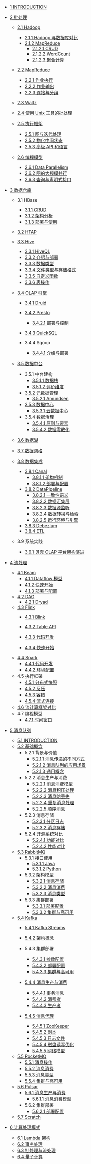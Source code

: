   - [1 INTRODUCTION](/INTRODUCTION.md)
  - [2 批处理](/批处理/README.md)
    - [2.1 Hadoop](/批处理/Hadoop/README.md)
      - [2.1.1 Hadoop 与数据库对比](/批处理/Hadoop/Hadoop%20与数据库对比.md)
      - [2.1.2 MapReduce](/批处理/Hadoop/MapReduce/README.md)
        - [2.1.2.1 CRUD](/批处理/Hadoop/MapReduce/CRUD.md)
        - [2.1.2.2 WordCount](/批处理/Hadoop/MapReduce/WordCount.md)
        - [2.1.2.3 聚合计算](/批处理/Hadoop/MapReduce/聚合计算.md)
    - [2.2 MapReduce](/批处理/MapReduce/README.md)
      - [2.2.1 作业执行](/批处理/MapReduce/作业执行.md)
      - [2.2.2 作业输出](/批处理/MapReduce/作业输出.md)
      - [2.2.3 连接与分组](/批处理/MapReduce/连接与分组.md)
    - [2.3 Waltz](/批处理/Waltz/README.md)
      
    - [2.4 使用 Unix 工具的批处理](/批处理/使用%20Unix%20工具的批处理.md)
    - [2.5 执行框架](/批处理/执行框架/README.md)
      - [2.5.1 图与迭代处理](/批处理/执行框架/图与迭代处理.md)
      - [2.5.2 物化中间状态](/批处理/执行框架/物化中间状态.md)
      - [2.5.3 高级 API 和语言](/批处理/执行框架/高级%20API%20和语言.md)
    - [2.6 编程模型](/批处理/编程模型/README.md)
      - [2.6.1 Data Parallelism](/批处理/编程模型/Data%20Parallelism.md)
      - [2.6.2 图的大规模并行](/批处理/编程模型/图的大规模并行.md)
      - [2.6.3 查询与声明式接口](/批处理/编程模型/查询与声明式接口.md)
  - [3 数据仓库](/数据仓库/README.md)
    - 3.1 HBase
      - [3.1.1 CRUD](/数据仓库/HBase/CRUD.md)
      - [3.1.2 架构分析](/数据仓库/HBase/架构分析.md)
      - [3.1.3 部署与使用](/数据仓库/HBase/部署与使用.md)
    - [3.2 HTAP](/数据仓库/HTAP/README.md)
      
    - [3.3 Hive](/数据仓库/Hive/README.md)
      - [3.3.1 HiveQL](/数据仓库/Hive/HiveQL.md)
      - [3.3.2 介绍与部署](/数据仓库/Hive/介绍与部署.md)
      - [3.3.3 数据类型](/数据仓库/Hive/数据类型.md)
      - [3.3.4 文件类型与存储格式](/数据仓库/Hive/文件类型与存储格式.md)
      - [3.3.5 自定义函数](/数据仓库/Hive/自定义函数.md)
      - [3.3.6 表操作](/数据仓库/Hive/表操作.md)
    - [3.4 OLAP 引擎](/数据仓库/OLAP%20引擎/README.md)
      - [3.4.1 Druid](/数据仓库/OLAP%20引擎/Druid/README.md)
        
      - [3.4.2 Presto](/数据仓库/OLAP%20引擎/Presto/README.md)
        - [3.4.2.1 部署与控制](/数据仓库/OLAP%20引擎/Presto/部署与控制.md)
      - [3.4.3 QuickSQL](/数据仓库/OLAP%20引擎/QuickSQL/README.md)
        
      - 3.4.4 Sqoop
        - [3.4.4.1 介绍与部署](/数据仓库/OLAP%20引擎/Sqoop/介绍与部署.md)
    - [3.5 数据中台](/数据仓库/数据中台/README.md)
      - 3.5.1 中台建构
        - [3.5.1.1 数据栈](/数据仓库/数据中台/中台建构/数据栈.md)
        - [3.5.1.2 评价维度](/数据仓库/数据中台/中台建构/评价维度.md)
      - [3.5.2 元数据管理](/数据仓库/数据中台/元数据管理/README.md)
        - [3.5.2.1 Amundsen](/数据仓库/数据中台/元数据管理/Amundsen.md)
      - [3.5.3 数据中心](/数据仓库/数据中台/数据中心/README.md)
        - [3.5.3.1 云数据中心](/数据仓库/数据中台/数据中心/云数据中心.md)
      - 3.5.4 数据治理
        - [3.5.4.1 原则与要素](/数据仓库/数据中台/数据治理/原则与要素.md)
        - [3.5.4.2 数据零散化](/数据仓库/数据中台/数据治理/数据零散化.md)
    - [3.6 数据湖](/数据仓库/数据湖/README.md)
      
    - [3.7 数据网格](/数据仓库/数据网格/README.md)
      
    - [3.8 数据集成](/数据仓库/数据集成/README.md)
      - [3.8.1 Canal](/数据仓库/数据集成/Canal/README.md)
        - [3.8.1.1 架构机制](/数据仓库/数据集成/Canal/架构机制.md)
        - [3.8.1.2 部署与配置](/数据仓库/数据集成/Canal/部署与配置.md)
      - [3.8.2 DataPipeline](/数据仓库/数据集成/DataPipeline/README.md)
        - [3.8.2.1 一致性语义](/数据仓库/数据集成/DataPipeline/一致性语义.md)
        - [3.8.2.2 数据汇集层](/数据仓库/数据集成/DataPipeline/数据汇集层.md)
        - [3.8.2.3 数据源监听](/数据仓库/数据集成/DataPipeline/数据源监听.md)
        - [3.8.2.4 数据转换与检索](/数据仓库/数据集成/DataPipeline/数据转换与检索.md)
        - [3.8.2.5 运行环境与引擎](/数据仓库/数据集成/DataPipeline/运行环境与引擎.md)
      - [3.8.3 Debezium](/数据仓库/数据集成/Debezium.md)
      - [3.8.4 ETL](/数据仓库/数据集成/ETL/README.md)
        
    - 3.9 系统实践
      - [3.9.1 贝壳 OLAP 平台架构演进](/数据仓库/系统实践/2021-贝壳%20OLAP%20平台架构演进.md)
  - [4 流处理](/流处理/README.md)
    - [4.1 Beam](/流处理/Beam/README.md)
      - [4.1.1 Dataflow 模型](/流处理/Beam/Dataflow%20模型.md)
      - [4.1.2 快速开始](/流处理/Beam/快速开始.md)
      - [4.1.3 部署与配置](/流处理/Beam/部署与配置.md)
    - [4.2 DAG](/流处理/DAG/README.md)
      - [4.2.1 Dryad](/流处理/DAG/Dryad.md)
    - [4.3 Flink](/流处理/Flink/README.md)
      - [4.3.1 Blink](/流处理/Flink/Blink/README.md)
        
      - [4.3.2 Table API](/流处理/Flink/Table%20API.md)
      - [4.3.3 代码开发](/流处理/Flink/代码开发.md)
      - [4.3.4 快速开始](/流处理/Flink/快速开始.md)
    - [4.4 Spark](/流处理/Spark/README.md)
      - [4.4.1 代码开发](/流处理/Spark/代码开发.md)
      - [4.4.2 环境配置](/流处理/Spark/环境配置.md)
    - 4.5 执行框架
      - [4.5.1 分布式快照](/流处理/执行框架/分布式快照.md)
      - [4.5.2 反压](/流处理/执行框架/反压.md)
      - [4.5.3 容错](/流处理/执行框架/容错.md)
      - [4.5.4 流式连接](/流处理/执行框架/流式连接.md)
    - [4.6 流计算框架对比](/流处理/流计算框架对比.md)
    - 4.7 编程模型
      - [4.7.1 时间窗口](/流处理/编程模型/时间窗口.md)
  - [5 消息队列](/消息队列/README.md)
    - [5.1 INTRODUCTION](/消息队列/INTRODUCTION.md)
    - [5.2 基础概念](/消息队列/基础概念/README.md)
      - 5.2.1 背景与价值
        - [5.2.1.1 消息传递的不同方式](/消息队列/基础概念/背景与价值/消息传递的不同方式.md)
        - [5.2.1.2 消息队列的应用场景](/消息队列/基础概念/背景与价值/消息队列的应用场景.md)
        - [5.2.1.3 通用概念](/消息队列/基础概念/背景与价值/通用概念.md)
      - 5.2.2 消息生产与消费
        - [5.2.2.1 消息消费模型](/消息队列/基础概念/消息生产与消费/消息消费模型.md)
        - [5.2.2.2 消息积压处理](/消息队列/基础概念/消息生产与消费/消息积压处理.md)
        - [5.2.2.3 消息防丢失](/消息队列/基础概念/消息生产与消费/消息防丢失.md)
        - [5.2.2.4 重复消息处理](/消息队列/基础概念/消息生产与消费/重复消息处理.md)
        - [5.2.2.5 顺序消息](/消息队列/基础概念/消息生产与消费/顺序消息.md)
      - 5.2.3 消息存储
        - [5.2.3.1 分区日志](/消息队列/基础概念/消息存储/分区日志.md)
        - [5.2.3.2 消息存储](/消息队列/基础概念/消息存储/消息存储.md)
      - [5.2.4 开源系统对比](/消息队列/基础概念/开源系统对比/README.md)
        - [5.2.4.1 功能对比](/消息队列/基础概念/开源系统对比/功能对比.md)
        - [5.2.4.2 性能对比](/消息队列/基础概念/开源系统对比/性能对比.md)
    - [5.3 RabbitMQ](/消息队列/RabbitMQ/README.md)
      - 5.3.1 接口使用
        - [5.3.1.1 Java](/消息队列/RabbitMQ/接口使用/Java.md)
        - [5.3.1.2 Python](/消息队列/RabbitMQ/接口使用/Python.md)
      - 5.3.2 架构模型
        - [5.3.2.1 消息存储](/消息队列/RabbitMQ/架构模型/消息存储.md)
        - [5.3.2.2 消息消费](/消息队列/RabbitMQ/架构模型/消息消费.md)
        - [5.3.2.3 消息类型](/消息队列/RabbitMQ/架构模型/消息类型.md)
      - 5.3.3 集群部署
        - [5.3.3.1 部署配置](/消息队列/RabbitMQ/集群部署/部署配置.md)
        - [5.3.3.2 集群与高可用](/消息队列/RabbitMQ/集群部署/集群与高可用.md)
    - [5.4 Kafka](/消息队列/Kafka/README.md)
      - [5.4.1 Kafka Streams](/消息队列/Kafka/Kafka%20Streams/README.md)
        
      - [5.4.2 架构概念](/消息队列/Kafka/架构概念.md)
      - 5.4.3 集群部署
        - [5.4.3.1 参数配置](/消息队列/Kafka/集群部署/参数配置.md)
        - [5.4.3.2 部署配置](/消息队列/Kafka/集群部署/部署配置.md)
        - [5.4.3.3 集群与高可用](/消息队列/Kafka/集群部署/集群与高可用.md)
      - [5.4.4 消息生产与消费](/消息队列/Kafka/消息生产与消费/README.md)
        - [5.4.4.1 事务消息](/消息队列/Kafka/消息生产与消费/事务消息.md)
        - [5.4.4.2 消费者](/消息队列/Kafka/消息生产与消费/消费者.md)
        - [5.4.4.3 生产者](/消息队列/Kafka/消息生产与消费/生产者.md)
      - [5.4.5 消息代理](/消息队列/Kafka/消息代理/README.md)
        - [5.4.5.1 ZooKeeper](/消息队列/Kafka/消息代理/ZooKeeper.md)
        - [5.4.5.2 副本](/消息队列/Kafka/消息代理/副本.md)
        - [5.4.5.3 日志文件](/消息队列/Kafka/消息代理/日志文件.md)
        - [5.4.5.4 磁盘读写优化](/消息队列/Kafka/消息代理/磁盘读写优化.md)
        - [5.4.5.5 网络模型](/消息队列/Kafka/消息代理/网络模型.md)
    - [5.5 RocketMQ](/消息队列/RocketMQ/README.md)
      - [5.5.1 消息操作](/消息队列/RocketMQ/消息操作.md)
      - [5.5.2 消息消费](/消息队列/RocketMQ/消息消费.md)
      - [5.5.3 消息类型](/消息队列/RocketMQ/消息类型.md)
      - [5.5.4 集群与高可用](/消息队列/RocketMQ/集群与高可用.md)
    - [5.6 Pulsar](/消息队列/Pulsar/README.md)
      - [5.6.1 消息生产与消费](/消息队列/Pulsar/消息生产与消费/README.md)
        - [5.6.1.1 消息消费模型](/消息队列/Pulsar/消息生产与消费/消息消费模型.md)
      - 5.6.2 集群部署
        - [5.6.2.1 部署配置](/消息队列/Pulsar/集群部署/部署配置.md)
    - [5.7 Scratch](/消息队列/Scratch/README.md)
      
  - [6 计算处理模式](/计算处理模式/README.md)
    - [6.1 Lambda 架构](/计算处理模式/Lambda%20架构.md)
    - [6.2 事务处理](/计算处理模式/事务处理.md)
    - [6.3 批处理与流处理](/计算处理模式/批处理与流处理.md)
    - [6.4 量子计算](/计算处理模式/量子计算/README.md)
      